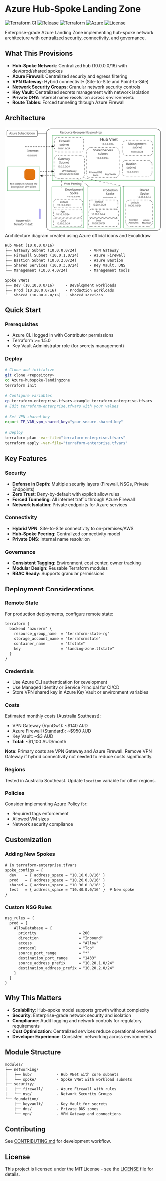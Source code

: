 # Azure Hub-Spoke Landing Zone

[![Terraform CI](https://github.com/Simodalstix/Azure-hub-spoke-vpn/workflows/Terraform%20CI/badge.svg)](https://github.com/Simodalstix/Azure-hub-spoke-vpn/actions)
[![Release](https://img.shields.io/github/v/release/Simodalstix/Azure-hub-spoke-vpn?include_prereleases=true)](https://github.com/Simodalstix/Azure-hub-spoke-vpn/releases)
[![Terraform](https://img.shields.io/badge/Terraform-1.5+-623CE4?logo=terraform)](https://www.terraform.io/)
[![Azure](https://img.shields.io/badge/Azure-Cloud-0078D4?logo=microsoft-azure)](https://azure.microsoft.com/)
[![License](https://img.shields.io/badge/License-MIT-green.svg)](LICENSE)

Enterprise-grade Azure Landing Zone implementing hub-spoke network architecture with centralized security, connectivity, and governance.

## What This Provisions

- **Hub-Spoke Network**: Centralized hub (10.0.0.0/16) with dev/prod/shared spokes
- **Azure Firewall**: Centralized security and egress filtering
- **VPN Gateway**: Hybrid connectivity (Site-to-Site and Point-to-Site)
- **Network Security Groups**: Granular network security controls
- **Key Vault**: Centralized secrets management with network isolation
- **Private DNS**: Internal name resolution across environments
- **Route Tables**: Forced tunneling through Azure Firewall

## Architecture

![Azure Hub-Spoke Architecture](screenshots/azure-landing-zone-hub-diagram.svg)
Architecture diagram created using Azure official icons and Excalidraw

```
Hub VNet (10.0.0.0/16)
├── Gateway Subnet (10.0.0.0/24)      - VPN Gateway
├── Firewall Subnet (10.0.1.0/24)     - Azure Firewall
├── Bastion Subnet (10.0.2.0/24)      - Azure Bastion
├── Shared Services (10.0.3.0/24)     - Key Vault, DNS
└── Management (10.0.4.0/24)          - Management tools

Spoke VNets
├── Dev (10.10.0.0/16)     - Development workloads
├── Prod (10.20.0.0/16)    - Production workloads
└── Shared (10.30.0.0/16)  - Shared services
```

## Quick Start

### Prerequisites

- Azure CLI logged in with Contributor permissions
- Terraform >= 1.5.0
- Key Vault Administrator role (for secrets management)

### Deploy

```bash
# Clone and initialize
git clone <repository>
cd Azure-hubspoke-landingzone
terraform init

# Configure variables
cp terraform-enterprise.tfvars.example terraform-enterprise.tfvars
# Edit terraform-enterprise.tfvars with your values

# Set VPN shared key
export TF_VAR_vpn_shared_key="your-secure-shared-key"

# Deploy
terraform plan -var-file="terraform-enterprise.tfvars"
terraform apply -var-file="terraform-enterprise.tfvars"
```

## Key Features

### Security

- **Defense in Depth**: Multiple security layers (Firewall, NSGs, Private Endpoints)
- **Zero Trust**: Deny-by-default with explicit allow rules
- **Forced Tunneling**: All internet traffic through Azure Firewall
- **Network Isolation**: Private endpoints for Azure services

### Connectivity

- **Hybrid VPN**: Site-to-Site connectivity to on-premises/AWS
- **Hub-Spoke Peering**: Centralized connectivity model
- **Private DNS**: Internal name resolution

### Governance

- **Consistent Tagging**: Environment, cost center, owner tracking
- **Modular Design**: Reusable Terraform modules
- **RBAC Ready**: Supports granular permissions

## Deployment Considerations

### Remote State

For production deployments, configure remote state:

```hcl
terraform {
  backend "azurerm" {
    resource_group_name  = "terraform-state-rg"
    storage_account_name = "terraformstate"
    container_name       = "tfstate"
    key                  = "landing-zone.tfstate"
  }
}
```

### Credentials

- Use Azure CLI authentication for development
- Use Managed Identity or Service Principal for CI/CD
- Store VPN shared key in Azure Key Vault or environment variables

### Costs

Estimated monthly costs (Australia Southeast):

- VPN Gateway (VpnGw1): ~$140 AUD
- Azure Firewall (Standard): ~$950 AUD
- Key Vault: ~$3 AUD
- **Total**: ~$1,100 AUD/month

**Note**: Primary costs are VPN Gateway and Azure Firewall. Remove VPN Gateway if hybrid connectivity not needed to reduce costs significantly.

### Regions

Tested in Australia Southeast. Update `location` variable for other regions.

### Policies

Consider implementing Azure Policy for:

- Required tags enforcement
- Allowed VM sizes
- Network security compliance

## Customization

### Adding New Spokes

```hcl
# In terraform-enterprise.tfvars
spoke_configs = {
  dev    = { address_space = "10.10.0.0/16" }
  prod   = { address_space = "10.20.0.0/16" }
  shared = { address_space = "10.30.0.0/16" }
  test   = { address_space = "10.40.0.0/16" }  # New spoke
}
```

### Custom NSG Rules

```hcl
nsg_rules = {
  prod = {
    AllowDatabase = {
      priority                   = 200
      direction                  = "Inbound"
      access                     = "Allow"
      protocol                   = "Tcp"
      source_port_range          = "*"
      destination_port_range     = "1433"
      source_address_prefix      = "10.20.1.0/24"
      destination_address_prefix = "10.20.2.0/24"
    }
  }
}
```

## Why This Matters

- **Scalability**: Hub-spoke model supports growth without complexity
- **Security**: Enterprise-grade network security and isolation
- **Compliance**: Audit logging and network controls for regulatory requirements
- **Cost Optimization**: Centralized services reduce operational overhead
- **Developer Experience**: Consistent networking across environments

## Module Structure

```
modules/
├── networking/
│   ├── hub/           - Hub VNet with core subnets
│   └── spoke/         - Spoke VNet with workload subnets
├── security/
│   ├── firewall/      - Azure Firewall with rules
│   └── nsg/           - Network Security Groups
└── foundation/
    ├── keyvault/      - Key Vault for secrets
    ├── dns/           - Private DNS zones
    └── vpn/           - VPN Gateway and connections
```

## Contributing

See [CONTRIBUTING.md](CONTRIBUTING.md) for development workflow.

## License

This project is licensed under the MIT License - see the [LICENSE](LICENSE) file for details.
